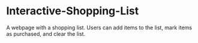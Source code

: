 # Interactive-Shopping-List
A webpage with a shopping list. Users can add items to the list, mark items as purchased, and clear the list.

